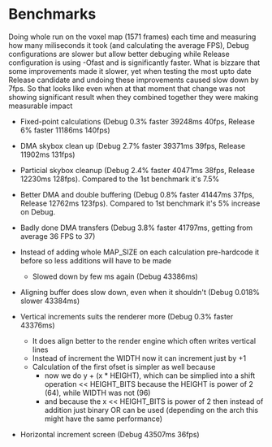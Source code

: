 # Benchmarks

Doing whole run on the voxel map (1571 frames) each time and measuring how many miliseconds it took (and calculating the average FPS), Debug configurations are slower but allow better debuging while Release configuration is using -Ofast and is significantly faster.
What is bizzare that some improvements made it slower, yet when testing the most upto date Release candidate and undoing these improvements caused slow down by 7fps. So that looks like even when at that moment that change was not showing significant result when they combined together they were making measurable impact 

- Fixed-point calculations (Debug 0.3% faster 39248ms 40fps, Release 6% faster 11186ms 140fps)  

- DMA skybox clean up (Debug 2.7% faster 39371ms 39fps, Release 11902ms 131fps)

- Particial skybox cleanup (Debug 2.4% faster 40471ms 38fps, Release 12230ms 128fps). Compared to the 1st benchmark it's 7.5% 

- Better DMA and double buffering (Debug 0.8% faster 41447ms 37fps, Release 12762ms 123fps).  Compared to 1st benchmark it's 5% increase on Debug.

- Badly done DMA transfers (Debug 3.8% faster 41797ms, getting from average 36 FPS to 37)

- Instead of adding whole MAP_SIZE on each calculation pre-hardcode it before so less additions will have to be made
  - Slowed down by few ms again (Debug 43386ms) 

- Aligning buffer does slow down, even when it shouldn't (Debug 0.018% slower 43384ms) 

- Vertical increments suits the renderer more (Debug 0.3% faster 43376ms)
  - It does align better to the render engine which often writes vertical lines
  - Instead of increment the WIDTH now it can increment just by +1
  - Calculation of the first ofset is simpler as well because 
    - now we do y + (x * HEIGHT), which can be simplied into a shift operation << HEIGHT_BITS because the HEIGHT is power of 2 (64), while WIDTH was not (96)
    - and because the x << HEIGHT_BITS is power of 2 then instead of addition just binary OR can be used (depending on the arch this might have the same performance)
    
- Horizontal increment screen (Debug 43507ms 36fps)
 